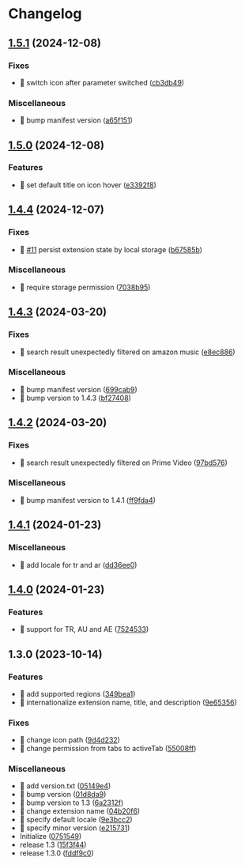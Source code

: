 # Changelog

## [1.5.1](https://github.com/shufo/amazon-3rd-party-seller-filter/compare/v1.5.0...v1.5.1) (2024-12-08)


### Fixes

* 🐛 switch icon after parameter switched ([cb3db49](https://github.com/shufo/amazon-3rd-party-seller-filter/commit/cb3db49ed646fb54d755b44045b7d5da21a868c6))


### Miscellaneous

* 🤖 bump manifest version ([a65f151](https://github.com/shufo/amazon-3rd-party-seller-filter/commit/a65f151947e50b72c065daf93fbe4a6bdba32184))

## [1.5.0](https://github.com/shufo/amazon-3rd-party-seller-filter/compare/v1.4.4...v1.5.0) (2024-12-08)


### Features

* 🎸 set default title on icon hover ([e3392f8](https://github.com/shufo/amazon-3rd-party-seller-filter/commit/e3392f88f4b4ece5ed9ad02ab62eae7689774df7))

## [1.4.4](https://github.com/shufo/amazon-3rd-party-seller-filter/compare/v1.4.3...v1.4.4) (2024-12-07)


### Fixes

* 🐛 [#11](https://github.com/shufo/amazon-3rd-party-seller-filter/issues/11) persist extension state by local storage ([b67585b](https://github.com/shufo/amazon-3rd-party-seller-filter/commit/b67585ba865fc78b1e4eeae49030a80017ee17e4))


### Miscellaneous

* 🤖 require storage permission ([7038b95](https://github.com/shufo/amazon-3rd-party-seller-filter/commit/7038b954538bbb920b7dc99ef420552abdc1adfc))

## [1.4.3](https://github.com/shufo/amazon-3rd-party-seller-filter/compare/v1.4.2...v1.4.3) (2024-03-20)


### Fixes

* 🐛 search result unexpectedly filtered on amazon music ([e8ec886](https://github.com/shufo/amazon-3rd-party-seller-filter/commit/e8ec886e8e254a7bc8fc53e42ae95102b176e603))


### Miscellaneous

* 🤖 bump manifest version ([699cab9](https://github.com/shufo/amazon-3rd-party-seller-filter/commit/699cab980ec4e69914cc660766737aebe15eed69))
* 🤖 bump version to 1.4.3 ([bf27408](https://github.com/shufo/amazon-3rd-party-seller-filter/commit/bf2740823b09ac80de5961d3faac5ec01915254f))

## [1.4.2](https://github.com/shufo/amazon-3rd-party-seller-filter/compare/v1.4.1...v1.4.2) (2024-03-20)


### Fixes

* 🐛 search result unexpectedly filtered on Prime Video ([97bd576](https://github.com/shufo/amazon-3rd-party-seller-filter/commit/97bd576eb8f02d7450537dbe77e0bc4189ae3f23))


### Miscellaneous

* 🤖 bump manifest version to 1.4.1 ([ff9fda4](https://github.com/shufo/amazon-3rd-party-seller-filter/commit/ff9fda4e9edfa5f2d8a1de6b5eca82ea0d1ae541))

## [1.4.1](https://github.com/shufo/amazon-3rd-party-seller-filter/compare/v1.4.0...v1.4.1) (2024-01-23)


### Miscellaneous

* 🤖 add locale for tr and ar ([dd36ee0](https://github.com/shufo/amazon-3rd-party-seller-filter/commit/dd36ee06687f5ccf20f9046a98669d32e847f3de))

## [1.4.0](https://github.com/shufo/amazon-3rd-party-seller-filter/compare/v1.3.0...v1.4.0) (2024-01-23)


### Features

* 🎸 support for TR, AU and AE ([7524533](https://github.com/shufo/amazon-3rd-party-seller-filter/commit/75245338f25b13f23161d1c4bd909ded4db0d73a))

## 1.3.0 (2023-10-14)


### Features

* 🎸 add supported regions ([349bea1](https://github.com/shufo/amazon-3rd-party-seller-filter/commit/349bea1b7ddd6380c8134e386c8646b9dc75886d))
* 🎸 internationalize extension name, title, and description ([9e65356](https://github.com/shufo/amazon-3rd-party-seller-filter/commit/9e65356038cd38f20cc80dc2bb073816900e920d))


### Fixes

* 🐛 change icon path ([9d4d232](https://github.com/shufo/amazon-3rd-party-seller-filter/commit/9d4d2327db313035a2cabc4e736ef4016f4c930b))
* 🐛 change permission from tabs to activeTab ([55008ff](https://github.com/shufo/amazon-3rd-party-seller-filter/commit/55008ffc77a56895983c0283e5a3d016a444baa0))


### Miscellaneous

* 🤖 add version.txt ([05149e4](https://github.com/shufo/amazon-3rd-party-seller-filter/commit/05149e4684a834e5a9c79c2be432373b0961dd4c))
* 🤖 bump version ([01d8da9](https://github.com/shufo/amazon-3rd-party-seller-filter/commit/01d8da976304331bc6172ef5fe0a8f3a185770bf))
* 🤖 bump version to 1.3 ([6a2312f](https://github.com/shufo/amazon-3rd-party-seller-filter/commit/6a2312f39f62ba0b1ba82a5633dcad99afb8a9c9))
* 🤖 change extension name ([04b20f6](https://github.com/shufo/amazon-3rd-party-seller-filter/commit/04b20f6510d981b4bdf86b9b382c75868a0a9db7))
* 🤖 specify default locale ([9e3bcc2](https://github.com/shufo/amazon-3rd-party-seller-filter/commit/9e3bcc278bfcc3b37a98e1e9e552db0a2d0a0b40))
* 🤖 specify minor version ([e215731](https://github.com/shufo/amazon-3rd-party-seller-filter/commit/e215731c6e384039c2b8a9546fb98b7f22536485))
* Initialize ([0751549](https://github.com/shufo/amazon-3rd-party-seller-filter/commit/0751549bf8a4ced511eb9eef79a6e9b93b8e30c1))
* release 1.3 ([15f3f44](https://github.com/shufo/amazon-3rd-party-seller-filter/commit/15f3f4468b90a75a64d9e4c1be9a21d40f4835ca))
* release 1.3.0 ([fddf9c0](https://github.com/shufo/amazon-3rd-party-seller-filter/commit/fddf9c07c34ddcac5198740733a7cff38a59d334))
